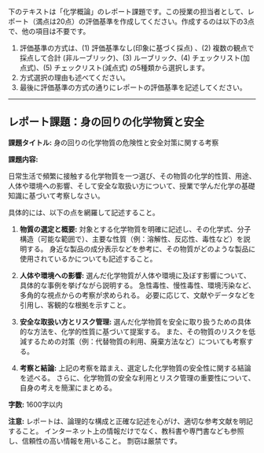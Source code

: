 下のテキストは「化学概論」のレポート課題です。この授業の担当者として、レポート（満点は20点）の評価基準を作成してください。作成するのは以下の3点で、他の項目は不要です。

1. 評価基準の方式は、(1) 評価基準なし(印象に基づく採点) 、(2) 複数の観点で採点して合計  (非ルーブリック)、(3) ルーブリック、(4) チェックリスト(加点式)、(5) チェックリスト(減点式) の5種類から選択します。
2. 方式選択の理由も述べてください。
3. 最後に評価基準の方式の通りにレポートの評価基準を記述してください。

---------------------------------------
## レポート課題：身の回りの化学物質と安全

**課題タイトル:** 身の回りの化学物質の危険性と安全対策に関する考察

**課題内容:**

日常生活で頻繁に接触する化学物質を一つ選び、その物質の化学的性質、用途、人体や環境への影響、そして安全な取扱い方について、授業で学んだ化学の基礎知識に基づいて考察しなさい。

具体的には、以下の点を網羅して記述すること。

1. **物質の選定と概要:** 対象とする化学物質を明確に記述し、その化学式、分子構造（可能な範囲で）、主要な性質（例：溶解性、反応性、毒性など）を説明する。  身近な製品の成分表示などを参考に、その物質がどのような製品に使用されているかについても記述すること。

2. **人体や環境への影響:** 選んだ化学物質が人体や環境に及ぼす影響について、具体的な事例を挙げながら説明する。  急性毒性、慢性毒性、環境汚染など、多角的な視点からの考察が求められる。  必要に応じて、文献やデータなどを引用し、客観的な根拠を示すこと。

3. **安全な取扱い方とリスク管理:** 選んだ化学物質を安全に取り扱うための具体的な方法を、化学的性質に基づいて提案する。  また、その物質のリスクを低減するための対策（例：代替物質の利用、廃棄方法など）についても考察する。

4. **考察と結論:**  上記の考察を踏まえ、選定した化学物質の安全性に関する結論を述べる。  さらに、化学物質の安全な利用とリスク管理の重要性について、自身の考えを簡潔にまとめる。


**字数:** 1600字以内


**注意:**  レポートは、論理的な構成と正確な記述を心がけ、適切な参考文献を明記すること。  インターネット上の情報だけでなく、教科書や専門書なども参照し、信頼性の高い情報を用いること。  剽窃は厳禁です。
